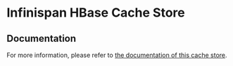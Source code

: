 # Infinispan HBase Cache Store

## Documentation
For more information, please refer to [the documentation of this cache store](documentation/src/main/asciidoc/index.adoc).
